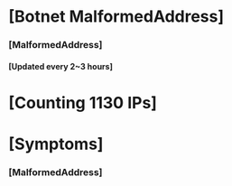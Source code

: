 # [Botnet MalformedAddress]
### [MalformedAddress]
#### [Updated every 2~3 hours]

# [Counting 1130 IPs]

# [Symptoms] 
###   [MalformedAddress]
